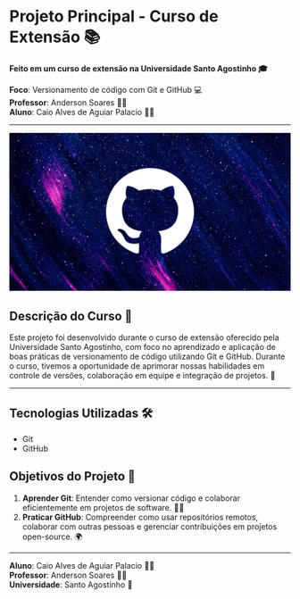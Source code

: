 
# Projeto Principal - Curso de Extensão 📚

**Feito em um curso de extensão na Universidade Santo Agostinho 🎓**

**Foco**: Versionamento de código com Git e GitHub 💻  
**Professor**: Anderson Soares 👨‍🏫  
**Aluno**: Caio Alves de Aguiar Palacio 👨‍🎓

---

![GitHub Image](GitHub_imagec.png)

## Descrição do Curso 📖

Este projeto foi desenvolvido durante o curso de extensão oferecido pela Universidade Santo Agostinho, com foco no aprendizado e aplicação de boas práticas de versionamento de código utilizando Git e GitHub. Durante o curso, tivemos a oportunidade de aprimorar nossas habilidades em controle de versões, colaboração em equipe e integração de projetos. 🚀

---

## Tecnologias Utilizadas 🛠️

- Git
- GitHub

## Objetivos do Projeto 🎯

1. **Aprender Git**: Entender como versionar código e colaborar eficientemente em projetos de software. 🧑‍💻
2. **Praticar GitHub**: Compreender como usar repositórios remotos, colaborar com outras pessoas e gerenciar contribuições em projetos open-source. 🌍

---

**Aluno**: Caio Alves de Aguiar Palacio 👨‍🎓  
**Professor**: Anderson Soares 👨‍🏫  
**Universidade**: Santo Agostinho 🏫
